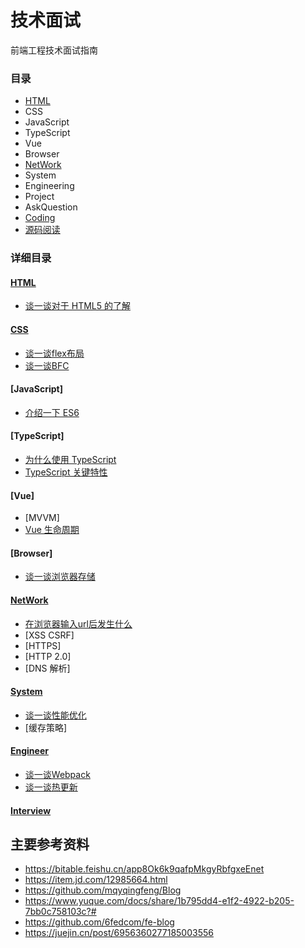 # 技术面试

前端工程技术面试指南

### 目录

- [HTML](#HTML)
- CSS
- JavaScript 
- TypeScript
- Vue
- Browser
- [NetWork](#NetWork)
- System
- Engineering
- Project
- AskQuestion
- [Coding](./programming/index.md)
- [源码阅读](./codes/index.md)

### 详细目录

#### [HTML](./html)

- [谈一谈对于 HTML5 的了解](./html/what-is-html5.md) 

#### [CSS](./css)

- [谈一谈flex布局](./css/what-is-flex.md)
- [谈一谈BFC](./css/what-is-bfc.md)

#### [JavaScript]

- [介绍一下 ES6](./what-is-es6.md)

#### [TypeScript]

- [为什么使用 TypeScript](./ts/why-use-ts.md)
- [TypeScript 关键特性](./ts/typescript-key-feature.md)

#### [Vue]

- [MVVM]
- [Vue 生命周期](./vue/lifecycle.md)

#### [Browser]

- [谈一谈浏览器存储](./what-is-browser-cache.md)

#### [NetWork](./network)

- [在浏览器输入url后发生什么](./network/what-happen-after-enter-a-url.md)
- [XSS CSRF]
- [HTTPS]
- [HTTP 2.0]
- [DNS 解析]

#### [System](./system/)

- [谈一谈性能优化](./system/what-is-performance-optimization.md)
- [缓存策略]

#### [Engineer](./engineer)

- [谈一谈Webpack](./engineer/what-is-webpack.md)
- [谈一谈热更新](./engineer/what-is-hot-replace.md)

#### [Interview](./interview/index.md)

## 主要参考资料

- https://bitable.feishu.cn/app8Ok6k9qafpMkgyRbfgxeEnet
- https://item.jd.com/12985664.html
- https://github.com/mqyqingfeng/Blog
- https://www.yuque.com/docs/share/1b795dd4-e1f2-4922-b205-7bb0c758103c?#
- https://github.com/6fedcom/fe-blog
- https://juejin.cn/post/6956360277185003556
